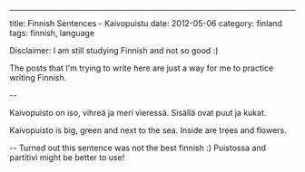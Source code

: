 ---
title: Finnish Sentences - Kaivopuistu
date: 2012-05-06
category: finland
tags: finnish, language

Disclaimer: I am still studying Finnish and not so good :)

The posts that I'm trying to write here are just a way for me to practice writing Finnish.

\--

Kaivopuisto on iso, vihreä ja meri vieressä. Sisällä ovat puut ja kukat.

Kaivopuisto is big, green and next to the sea. Inside are trees and flowers.

\-- Turned out this sentence was not the best finnish :) Puistossa and partitivi might be better to use!
